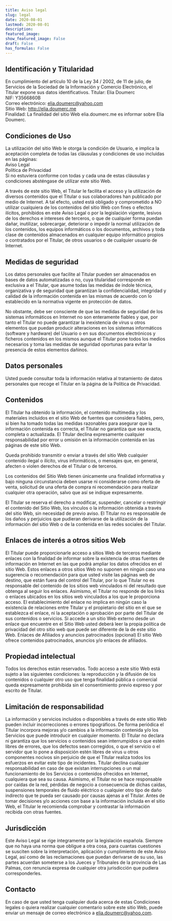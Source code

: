 ```yaml
---
title: Aviso legal
slug: legal
date: 2020-08-01
lastmod: 2020-08-01
description:
featured_image:
show_featured_image: False
draft: False
has_formulas: False
---
```

## Identificación y Titularidad
En cumplimiento del artículo 10 de la Ley 34 / 2002, de 11 de julio, de Servicios de la Sociedad de la Información y Comercio Electrónico, el Titular expone sus datos identificativos.
Titular: Elia Doumerc \
NIF: Y3566860B \
Correo electrónico: elia.doumerc@yahoo.com \
Sitio Web: http://elia.doumerc.me \
Finalidad: La finalidad del sitio Web elia.doumerc.me es informar sobre Elia Doumerc.

## Condiciones de Uso
La utilización del sitio Web le otorga la condición de Usuario, e implica la aceptación completa de todas las cláusulas y condiciones de uso incluidas en las páginas: \
Aviso Legal \
Política de Privacidad \
Si no estuviera conforme con todas y cada una de estas cláusulas y condiciones absténgase de utilizar este sitio Web.

A través de este sitio Web, el Titular le facilita el acceso y la utilización de diversos contenidos que el Titular o sus colaboradores han publicado por medio de Internet. A tal efecto, usted está obligado y comprometido a NO utilizar cualquiera de los contenidos del sitio Web con fines o efectos ilícitos, prohibidos en este Aviso Legal o por la legislación vigente, lesivos de los derechos e intereses de terceros, o que de cualquier forma puedan dañar, inutilizar, sobrecargar, deteriorar o impedir la normal utilización de los contenidos, los equipos informáticos o los documentos, archivos y toda clase de contenidos almacenados en cualquier equipo informático propios o contratados por el Titular, de otros usuarios o de cualquier usuario de Internet.

## Medidas de seguridad
Los datos personales que facilite al Titular pueden ser almacenados en bases de datos automatizadas o no, cuya titularidad corresponde en exclusiva a el Titular, que asume todas las medidas de índole técnica, organizativa y de seguridad que garantizan la confidencialidad, integridad y calidad de la información contenida en las mismas de acuerdo con lo establecido en la normativa vigente en protección de datos.

No obstante, debe ser consciente de que las medidas de seguridad de los sistemas informáticos en Internet no son enteramente fiables y que, por tanto el Titular no puede garantizar la inexistencia de virus u otros elementos que puedan producir alteraciones en los sistemas informáticos (software y hardware) del Usuario o en sus documentos electrónicos y ficheros contenidos en los mismos aunque el Titular pone todos los medios necesarios y toma las medidas de seguridad oportunas para evitar la presencia de estos elementos dañinos.

## Datos personales
Usted puede consultar toda la información relativa al tratamiento de datos personales que recoge el Titular en la página de la Política de Privacidad.

## Contenidos
El Titular ha obtenido la información, el contenido multimedia y los materiales incluidos en el sitio Web de fuentes que considera fiables, pero, si bien ha tomado todas las medidas razonables para asegurar que la información contenida es correcta, el Titular no garantiza que sea exacta, completa o actualizada. El Titular declina expresamente cualquier responsabilidad por error u omisión en la información contenida en las páginas de este sitio Web.

Queda prohibido transmitir o enviar a través del sitio Web cualquier contenido ilegal o ilícito, virus informáticos, o mensajes que, en general, afecten o violen derechos de el Titular o de terceros.

Los contenidos del Sitio Web tienen únicamente una finalidad informativa y bajo ninguna circunstancia deben usarse ni considerarse como oferta de venta, solicitud de una oferta de compra ni recomendación para realizar cualquier otra operación, salvo que así se indique expresamente.

El Titular se reserva el derecho a modificar, suspender, cancelar o restringir el contenido del Sitio Web, los vínculos o la información obtenida a través del sitio Web, sin necesidad de previo aviso. El Titular no es responsable de los daños y perjuicios que pudieran derivarse de la utilización de la información del sitio Web o de la contenida en las redes sociales del Titular.

## Enlaces de interés a otros sitios Web
El Titular puede proporcionarle acceso a sitios Web de terceros mediante enlaces con la finalidad de informar sobre la existencia de otras fuentes de información en Internet en las que podrá ampliar los datos ofrecidos en el sitio Web. Estos enlaces a otros sitios Web no suponen en ningún caso una sugerencia o recomendación para que usted visite las páginas web de destino, que están fuera del control del Titular, por lo que Titular no es responsable del contenido de los sitios web vinculados ni del resultado que obtenga al seguir los enlaces. Asimismo, el Titular no responde de los links o enlaces ubicados en los sitios web vinculados a los que le proporciona acceso. El establecimiento del enlace no implica en ningún caso la existencia de relaciones entre Titular y el propietario del sitio en el que se establezca el enlace, ni la aceptación o aprobación por parte del Titular de sus contenidos o servicios. Si accede a un sitio Web externo desde un enlace que encuentre en el Sitio Web usted deberá leer la propia política de privacidad del otro sitio web que puede ser diferente de la de este sitio Web. Enlaces de Afiliados y anuncios patrocinados (opcional) El sitio Web ofrece contenidos patrocinados, anuncios y/o enlaces de afiliados.

## Propiedad intelectual
Todos los derechos están reservados. Todo acceso a este sitio Web está sujeto a las siguientes condiciones: la reproducción y la difusión de los contenidos o cualquier otro uso que tenga finalidad pública o comercial queda expresamente prohibida sin el consentimiento previo expreso y por escrito de Titular.

## Limitación de responsabilidad
La información y servicios incluidos o disponibles a través de este sitio Web pueden incluir incorrecciones o errores tipográficos. De forma periódica el Titular incorpora mejoras y/o cambios a la información contenida y/o los Servicios que puede introducir en cualquier momento. El Titular no declara ni garantiza que los servicios o contenidos sean interrumpidos o que estén libres de errores, que los defectos sean corregidos, o que el servicio o el servidor que lo pone a disposición estén libres de virus u otros componentes nocivos sin perjuicio de que el Titular realiza todos los esfuerzos en evitar este tipo de incidentes. Titular declina cualquier responsabilidad en caso de que existan interrupciones o un mal funcionamiento de los Servicios o contenidos ofrecidos en Internet, cualquiera que sea su causa. Asimismo, el Titular no se hace responsable por caídas de la red, pérdidas de negocio a consecuencia de dichas caídas, suspensiones temporales de fluido eléctrico o cualquier otro tipo de daño indirecto que te pueda ser causado por causas ajenas a el Titular. Antes de tomar decisiones y/o acciones con base a la información incluida en el sitio Web, el Titular le recomienda comprobar y contrastar la información recibida con otras fuentes.

## Jurisdicción
Este Aviso Legal se rige íntegramente por la legislación española. Siempre que no haya una norma que obligue a otra cosa, para cuantas cuestiones se susciten sobre la interpretación, aplicación y cumplimiento de este Aviso Legal, así como de las reclamaciones que puedan derivarse de su uso, las partes acuerdan someterse a los Jueces y Tribunales de la provincia de Las Palmas, con renuncia expresa de cualquier otra jurisdicción que pudiera corresponderles.

## Contacto
En caso de que usted tenga cualquier duda acerca de estas Condiciones legales o quiera realizar cualquier comentario sobre este sitio Web, puede enviar un mensaje de correo electrónico a elia.doumerc@yahoo.com. 